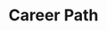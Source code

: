 ---
title: "Career Path"  # Add a page title.
summary: "Career Path."  # Add a page description.
type: "widget_page"  # Page type is a Widget Page
url: "team/physichemically/rodrigo-alcaraz-de-la-osa/career-path"
---